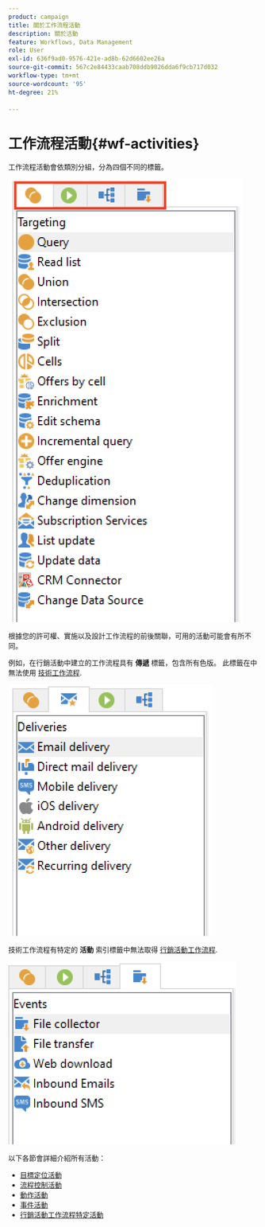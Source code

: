 ```yaml
---
product: campaign
title: 關於工作流程活動
description: 關於活動
feature: Workflows, Data Management
role: User
exl-id: 636f9ad0-9576-421e-ad8b-62d6602ee26a
source-git-commit: 567c2e84433caab708ddb9026dda6f9cb717d032
workflow-type: tm+mt
source-wordcount: '95'
ht-degree: 21%

---
```


# 工作流程活動{#wf-activities}

工作流程活動會依類別分組，分為四個不同的標籤。

![](assets/wf-activity-tabs.png)

根據您的許可權、實施以及設計工作流程的前後關聯，可用的活動可能會有所不同。

例如，在行銷活動中建立的工作流程具有 **傳遞** 標籤，包含所有色版。 此標籤在中無法使用 [技術工作流程](technical-workflows.md).

![](assets/campaign-wf-activities.png)

技術工作流程有特定的 **活動** 索引標籤中無法取得 [行銷活動工作流程](campaign-workflows.md).

![](assets/tech-wf-activities.png)

以下各節會詳細介紹所有活動：

* [目標定位活動](targeting-activities.md)
* [流程控制活動](flow-control-activities.md)
* [動作活動](action-activities.md)
* [事件活動](event-activities.md)
* [行銷活動工作流程特定活動](../campaigns/marketing-campaign-deliveries.md)
